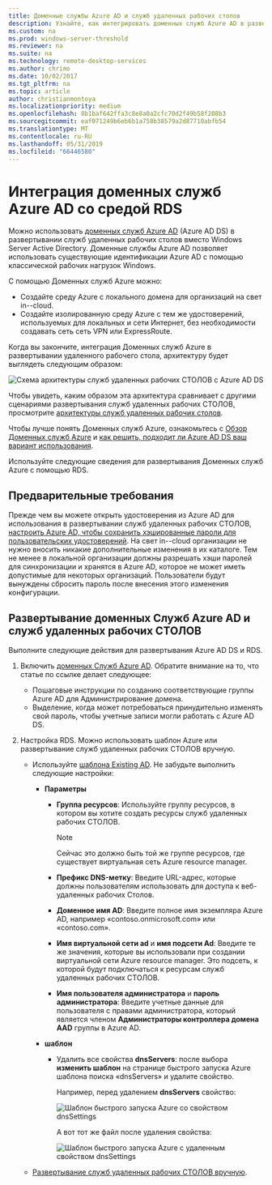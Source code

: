 ```yaml
---
title: Доменные службы Azure AD и служб удаленных рабочих столов
description: Узнайте, как интегрировать доменных служб Azure AD в развертывание служб удаленных рабочих СТОЛОВ.
ms.custom: na
ms.prod: windows-server-threshold
ms.reviewer: na
ms.suite: na
ms.technology: remote-desktop-services
ms.author: chrimo
ms.date: 10/02/2017
ms.tgt_pltfrm: na
ms.topic: article
author: christianmontoya
ms.localizationpriority: medium
ms.openlocfilehash: 8b1baf642ffa3c8e8a0a2cfc70d2f49b58f208b3
ms.sourcegitcommit: eaf071249b6eb6b1a758b38579a2d87710abfb54
ms.translationtype: MT
ms.contentlocale: ru-RU
ms.lasthandoff: 05/31/2019
ms.locfileid: "66446580"
---
```

# <a name="integrate-azure-ad-domain-services-with-your-rds-deployment"></a>Интеграция доменных служб Azure AD со средой RDS

Можно использовать [доменных служб Azure AD](/azure/active-directory-domain-services/active-directory-ds-overview) (Azure AD DS) в развертывании служб удаленных рабочих столов вместо Windows Server Active Directory. Доменные службы Azure AD позволяет использовать существующие идентификации Azure AD с помощью классической рабочих нагрузок Windows.

С помощью Доменных служб Azure можно: 
- Создайте среду Azure с локального домена для организаций на свет in--cloud. 
- Создайте изолированную среду Azure с тем же удостоверений, используемых для локальных и сети Интернет, без необходимости создавать сеть сеть VPN или ExpressRoute. 

Когда вы закончите, интеграция Доменных служб Azure в развертывании удаленного рабочего стола, архитектуру будет выглядеть следующим образом:

![Схема архитектуры служб удаленных рабочих СТОЛОВ с Azure AD DS](media/aadds-rds.png)

Чтобы увидеть, каким образом эта архитектура сравнивает с другими сценариями развертывания служб удаленных рабочих СТОЛОВ, просмотрите [архитектуры служб удаленных рабочих столов](desktop-hosting-logical-architecture.md).

Чтобы лучше понять Доменных служб Azure, ознакомьтесь с [Обзор Доменных служб Azure](/azure/active-directory-domain-services/active-directory-ds-overview) и [как решить, подходит ли Azure AD DS ваш вариант использования](/azure/active-directory-domain-services/active-directory-ds-comparison).

Используйте следующие сведения для развертывания Доменных служб Azure с помощью RDS.

## <a name="prerequisites"></a>Предварительные требования

Прежде чем вы можете открыть удостоверения из Azure AD для использования в развертывании служб удаленных рабочих СТОЛОВ, [настроить Azure AD, чтобы сохранить хэшированные пароли для пользовательских удостоверений](/azure/active-directory-domain-services/active-directory-ds-getting-started-password-sync). На свет in--cloud организации не нужно вносить никакие дополнительные изменения в их каталоге. Тем не менее в локальной организации должны разрешать хэши паролей для синхронизации и хранятся в Azure AD, которое не может иметь допустимые для некоторых организаций. Пользователи будут вынуждены сбросить пароль после внесения этого изменения конфигурации.

## <a name="deploy-azure-ad-ds-and-rds"></a>Развертывание доменных Служб Azure AD и служб удаленных рабочих СТОЛОВ 
Выполните следующие действия для развертывания Azure AD DS и RDS.

1. Включить [доменных Служб Azure AD](/azure/active-directory-domain-services/active-directory-ds-getting-started). Обратите внимание на то, что статье по ссылке делает следующее:
   - Пошаговые инструкции по созданию соответствующие группы Azure AD для Администрирование домена.
   - Выделение, когда может потребоваться принудительно изменять свой пароль, чтобы учетные записи могли работать с Azure AD DS.
   
2. Настройка RDS. Можно использовать шаблон Azure или развертывание служб удаленных рабочих СТОЛОВ вручную.
   - Используйте [шаблона Existing AD](https://azure.microsoft.com/resources/templates/rds-deployment-existing-ad/). Не забудьте выполнить следующие настройки:
   
     - **Параметры**
       - **Группа ресурсов**: Используйте группу ресурсов, в котором вы хотите создать ресурсы служб удаленных рабочих СТОЛОВ.
         > [!NOTE] 
         > Сейчас это должно быть той же группе ресурсов, где существует виртуальная сеть Azure resource manager.

       - **Префикс DNS-метку**: Введите URL-адрес, которые должны пользователям использовать для доступа к веб-удаленных рабочих Столов.
       - **Доменное имя AD**: Введите полное имя экземпляра Azure AD, например «contoso.onmicrosoft.com» или «contoso.com».
       - **Имя виртуальной сети ad** и **имя подсети Ad**: Введите те же значения, которые вы использовали при создании виртуальной сети Azure resource manager. Это подсеть, к которой будут подключаться к ресурсам служб удаленных рабочих СТОЛОВ.
       - **Имя пользователя администратора** и **пароль администратора**: Введите учетные данные для пользователя с правами администратора, который является членом **Администраторы контроллера домена AAD** группы в Azure AD.
   
     - **шаблон**
        - Удалить все свойства **dnsServers**: после выбора **изменить шаблон** на странице быстрого запуска Azure шаблона поиска «dnsServers» и удалите свойство. 

           Например, перед удалением **dnsServers** свойство:
      
           ![Шаблон быстрого запуска Azure со свойством dnsSettings](media/rds-remove-dnssettings-before.png)

           А вот тот же файл после удаления свойства:

           ![Шаблон быстрого запуска Azure с удаленным свойством dnsSettings](media/rds-remove-dnssettings-after.png)
   
   - [Развертывание служб удаленных рабочих СТОЛОВ вручную](rds-deploy-infrastructure.md). 

